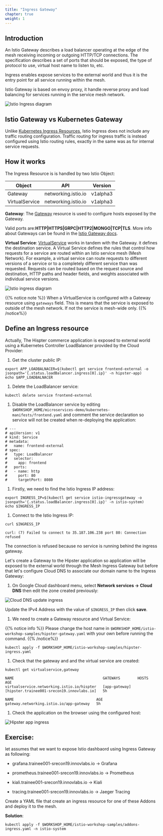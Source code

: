 ```yaml
---
title: "Ingress Gateway"
chapter: true
weight: 1
---
```


## Introduction

An Istio Gateway describes a load balancer operating at the edge of the mesh receiving incoming or outgoing HTTP/TCP connections. The specification describes a set of ports that should be exposed, the type of protocol to use, virtual host name to listen to, etc.

Ingress enables expose services to the external world and thus it is the entry point for all service running within the mesh.


Istio Gateway is based on envoy proxy, it handle reverse proxy and load balancing for services running in the service mesh network.

![Istio Ingress diagram](/images/istio-ingress.png?width=40pc)

## Istio Gateway vs Kubernetes Gateway

Unlike [Kubernetes Ingress Resources](https://kubernetes.io/docs/concepts/services-networking/ingress/), Istio Ingress does not include any traffic routing configuration. Traffic routing for ingress traffic is instead configured using Istio routing rules, exactly in the same was as for internal service requests.

## How it works

The Ingress Resource is is handled by two Istio Object:

| Object           | API                 | Version    |
| -----------------| --------------------|----------- |
| Gateway          | networking.istio.io | v1alpha3   |
| VirtualService   | networking.istio.io | v1alpha3   |


**Gateway**: The [Gateway](https://istio.io/docs/reference/config/networking/v1alpha3/gateway/) resource is used to configure hosts exposed by the Gateway.

Valid ports are:**HTTP|HTTPS|GRPC|HTTP2|MONGO|TCP|TLS**. More info about Gateways can be found in the [Istio Gateway docs](https://istio.io/docs/reference/config/networking/v1alpha3/gateway/).

**Virtual Service**:
[VirtualService](https://istio.io/docs/reference/config/networking/v1alpha3/virtual-service/) works in tandem with the Gateway. it defines the destination service.
A Virtual Service defines the rules that control how requests for a service are routed within an Istio service mesh (Mesh Network). For example, a virtual service can route requests to different versions of a service or to a completely different service than was requested. Requests can be routed based on the request source and destination, HTTP paths and header fields, and weights associated with individual service versions.


![Istio ingress diagram](/images/istio-ingress-diagram.png)


{{% notice note %}}
When a VirtualService is configured with a Gateway resource using `gateways` field. This is means that the  service is exposed to outside of the mesh network. If not the service is mesh-wide only.
{{% /notice%}}

## Define an Ingress resource

Actually, The Hispter commerce application is exposed to external world using a Kubernetes Controller LoadBalancer provided by the Cloud Provider:

1. Get the cluster public IP:
```
export APP_LOADBALNACER=$(kubectl get service frontend-external -o jsonpath='{.status.loadBalancer.ingress[0].ip}' -n hipster-app)
echo $APP_LOADBALNACER
```

1.  Delete the LoadBalancer service:

```
kubectl delete service frontend-external
```

1. Disable the LoadBalancer service by editing `$WORKSHOP_HOME/microservices-demo/kubernetes-manifests/frontend.yaml` and comment the service declaration so service will not be created when re-deploying the application:

```
# ---
# apiVersion: v1
# kind: Service
# metadata:
#   name: frontend-external
# spec:
#   type: LoadBalancer
#   selector:
#     app: frontend
#   ports:
#   - name: http
#     port: 80
#     targetPort: 8080
```


1. Firstly, we need to find the Istio Ingress IP address:

```
export INGRESS_IP=$(kubectl get service istio-ingressgateway -o jsonpath='{.status.loadBalancer.ingress[0].ip}' -n istio-system)
echo $INGRESS_IP
```


1. Connect to the Istio Ingress IP:

```
curl $INGRESS_IP
```

```
curl: (7) Failed to connect to 35.187.106.238 port 80: Connection refused
```

The connection is refused because no service is running behind the ingress gateway.

Let's create a Gateway to the Hipster application so application will be exposed to the external world through the Mesh Ingress Gateway but before that let's configure Cloud DNS to associate our domain name to the Ingress Gateway:


1. On Google Cloud dashboard menu, select **Network services → Cloud DNS** then edit the zone created previously:


![Cloud DNS update ingress](/images/cloud-dns-update-ingress.png?width=50pc)


Update the IPv4 Address with the value of `$INGRESS_IP` then click **save**.

1. We need to create a Gateway resource and Virtual Service:


{{% notice info %}}
Please change the host name in `$WORKSHOP_HOME/istio-workshop-samples/hipster-gateway.yaml` with your own before running the command.
{{% /notice%}}

```
kubectl apply -f $WORKSHOP_HOME/istio-workshop-samples/hipster-ingress.yaml
```

1. Check that the gateway and and the virtual service are created:

```
kubectl get virtualservice,gateway
```

```
NAME                                         GATEWAYS        HOSTS                                        AGE
virtualservice.networking.istio.io/hispter   [app-gateway]   [hipster.trainee001-srecon19.innovlabs.io]   5h

NAME                                      AGE
gateway.networking.istio.io/app-gateway   5h
```

1. Check the application on the browser using the configured host:

![Hipster app ingress](/images/hipster-app-ingress.png?width=50pc)


## Exercise:

let assumes that we want to expose Istio dashbaord using Ingress Gateway as following:

- grafana.trainee001-srecon19.innovlabs.io → Grafana

- prometheus.trainee001-srecon19.innovlabs.io → Prometheus

- kiali.trainee001-srecon19.innovlabs.io → Kiali

- tracing.trainee001-srecon19.innovlabs.io → Jaeger Tracing


Create a YAML file that create an ingress resource for one of these Addons and deploy it to the mesh.

<!-- {{% notice tip %}}
Don't forget the prefix ;)
{{% /notice%}} -->

**Solution**:

```
kubectl apply -f $WORKSHOP_HOME/istio-workshop-samples/addons-ingress.yaml -n istio-system

```
